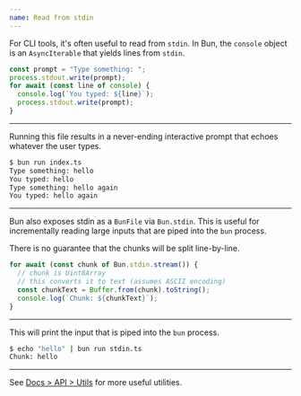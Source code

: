 ```yaml
---
name: Read from stdin
---
```


For CLI tools, it's often useful to read from `stdin`. In Bun, the `console` object is an `AsyncIterable` that yields lines from `stdin`.

```ts#index.ts
const prompt = "Type something: ";
process.stdout.write(prompt);
for await (const line of console) {
  console.log(`You typed: ${line}`);
  process.stdout.write(prompt);
}
```

---

Running this file results in a never-ending interactive prompt that echoes whatever the user types.

```sh
$ bun run index.ts
Type something: hello
You typed: hello
Type something: hello again
You typed: hello again
```

---

Bun also exposes stdin as a `BunFile` via `Bun.stdin`. This is useful for incrementally reading large inputs that are piped into the `bun` process.

There is no guarantee that the chunks will be split line-by-line.

```ts#stdin.ts
for await (const chunk of Bun.stdin.stream()) {
  // chunk is Uint8Array
  // this converts it to text (assumes ASCII encoding)
  const chunkText = Buffer.from(chunk).toString();
  console.log(`Chunk: ${chunkText}`);
}
```

---

This will print the input that is piped into the `bun` process.

```sh
$ echo "hello" | bun run stdin.ts
Chunk: hello
```

---

See [Docs > API > Utils](https://bun.sh/docs/api/utils) for more useful utilities.
